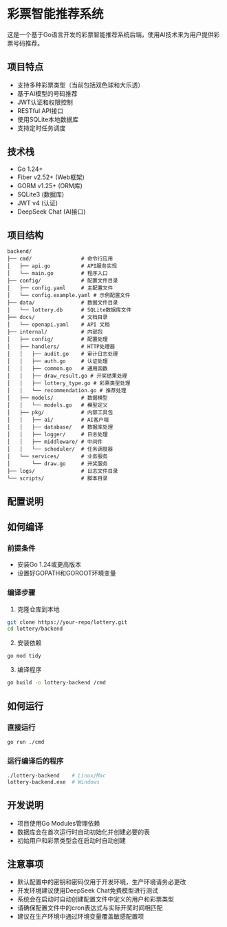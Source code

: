 # 彩票智能推荐系统

这是一个基于Go语言开发的彩票智能推荐系统后端，使用AI技术来为用户提供彩票号码推荐。

## 项目特点

- 支持多种彩票类型（当前包括双色球和大乐透）
- 基于AI模型的号码推荐
- JWT认证和权限控制
- RESTful API接口
- 使用SQLite本地数据库
- 支持定时任务调度

## 技术栈

- Go 1.24+
- Fiber v2.52+ (Web框架)
- GORM v1.25+ (ORM库)
- SQLite3 (数据库)
- JWT v4 (认证)
- DeepSeek Chat (AI接口)

## 项目结构

```
backend/
├── cmd/                # 命令行应用
│   ├── api.go          # API服务实现
│   └── main.go         # 程序入口
├── config/             # 配置文件目录
│   ├── config.yaml     # 主配置文件
│   └── config.example.yaml # 示例配置文件
├── data/               # 数据文件目录
│   └── lottery.db      # SQLite数据库文件
├── docs/               # 文档目录
│   └── openapi.yaml    # API 文档
├── internal/           # 内部包
│   ├── config/         # 配置处理
│   ├── handlers/       # HTTP处理器
│   │   ├── audit.go    # 审计日志处理
│   │   ├── auth.go     # 认证处理
│   │   ├── common.go   # 通用函数
│   │   ├── draw_result.go # 开奖结果处理
│   │   ├── lottery_type.go # 彩票类型处理
│   │   └── recommendation.go # 推荐处理
│   ├── models/         # 数据模型
│   │   └── models.go   # 模型定义
│   ├── pkg/            # 内部工具包
│   │   ├── ai/         # AI客户端
│   │   ├── database/   # 数据库处理
│   │   ├── logger/     # 日志处理
│   │   ├── middleware/ # 中间件
│   │   └── scheduler/  # 任务调度器
│   └── services/       # 业务服务
│       └── draw.go     # 开奖服务
├── logs/               # 日志文件目录
└── scripts/            # 脚本目录
```

## 配置说明

## 如何编译

### 前提条件

- 安装Go 1.24或更高版本
- 设置好GOPATH和GOROOT环境变量

### 编译步骤

1. 克隆仓库到本地

```bash
git clone https://your-repo/lottery.git
cd lottery/backend
```

2. 安装依赖

```bash
go mod tidy
```

3. 编译程序

```bash
go build -o lottery-backend /cmd
```

## 如何运行

### 直接运行

```bash
go run ./cmd
```

### 运行编译后的程序

```bash
./lottery-backend    # Linux/Mac
lottery-backend.exe  # Windows
```

## 开发说明

- 项目使用Go Modules管理依赖
- 数据库会在首次运行时自动初始化并创建必要的表
- 初始用户和彩票类型会在启动时自动创建

## 注意事项

- 默认配置中的密钥和密码仅用于开发环境，生产环境请务必更改
- 开发环境建议使用DeepSeek Chat免费模型进行测试
- 系统会在启动时自动创建配置文件中定义的用户和彩票类型
- 请确保配置文件中的cron表达式与实际开奖时间相匹配
- 建议在生产环境中通过环境变量覆盖敏感配置项